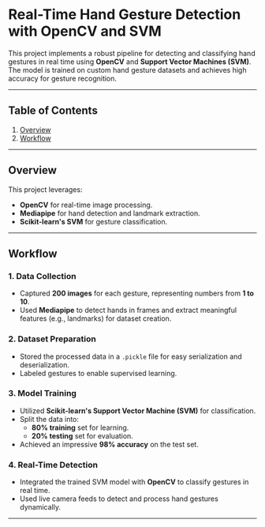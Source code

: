 # Real-Time Hand Gesture Detection with OpenCV and SVM

This project implements a robust pipeline for detecting and classifying hand gestures in real time using **OpenCV** and **Support Vector Machines (SVM)**. The model is trained on custom hand gesture datasets and achieves high accuracy for gesture recognition.

---

## Table of Contents
1. [Overview](#overview)
2. [Workflow](#workflow)
---

## Overview

This project leverages:
- **OpenCV** for real-time image processing.
- **Mediapipe** for hand detection and landmark extraction.
- **Scikit-learn's SVM** for gesture classification.

---

## Workflow

### 1. Data Collection
- Captured **200 images** for each gesture, representing numbers from **1 to 10**.
- Used **Mediapipe** to detect hands in frames and extract meaningful features (e.g., landmarks) for dataset creation.

### 2. Dataset Preparation
- Stored the processed data in a `.pickle` file for easy serialization and deserialization.
- Labeled gestures to enable supervised learning.

### 3. Model Training
- Utilized **Scikit-learn's Support Vector Machine (SVM)** for classification.
- Split the data into:
  - **80% training** set for learning.
  - **20% testing** set for evaluation.
- Achieved an impressive **98% accuracy** on the test set.

### 4. Real-Time Detection
- Integrated the trained SVM model with **OpenCV** to classify gestures in real time.
- Used live camera feeds to detect and process hand gestures dynamically.

---
